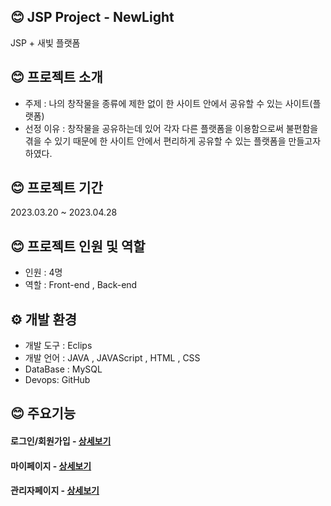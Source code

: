 ## 😊 JSP Project - NewLight
JSP + 새빛 플랫폼

## 😊 프로젝트 소개
- 주제 : 나의 창작물을 종류에 제한 없이 한 사이트 안에서 공유할 수 있는 사이트(플랫폼)
- 선정 이유 : 창작물을 공유하는데 있어 각자 다른 플랫폼을 이용함으로써 불편함을 겪을 수 있기 때문에 한 사이트 안에서 편리하게 공유할 수 있는 플랫폼을 만들고자 하였다.

## 😊 프로젝트 기간
2023.03.20 ~ 2023.04.28

## 😊 프로젝트 인원 및 역할
- 인원 : 4명
- 역할 : Front-end , Back-end

## ⚙ 개발 환경
- 개발 도구 : Eclips
- 개발 언어 : JAVA , JAVAScript , HTML , CSS
- DataBase : MySQL
- Devops: GitHub

## 😊 주요기능
#### 로그인/회원가입 - <a href="https://github.com/cheese0312/NewLightProject/wiki/%EB%A1%9C%EA%B7%B8%EC%9D%B8-%ED%9A%8C%EC%9B%90%EA%B0%80%EC%9E%85">상세보기</a>
#### 마이페이지 - <a href="https://github.com/cheese0312/NewLightProject/wiki/%EB%A7%88%EC%9D%B4%ED%8E%98%EC%9D%B4%EC%A7%80">상세보기</a>
#### 관리자페이지 - <a href="https://github.com/cheese0312/NewLightProject/wiki/%EA%B4%80%EB%A6%AC%EC%9E%90-%ED%8E%98%EC%9D%B4%EC%A7%80">상세보기</a>
